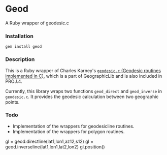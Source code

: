 Geod 
=====

A Ruby wrapper of geodesic.c

### Installation

    gem install geod

### Description

This is a Ruby wrapper of Charles Karney's [`geodesic.c` (Geodesic routines implemented in C)](https://geographiclib.sourceforge.io/html/C/), which is a part of GeographicLib and is also included in PROJ.4. 

Currently, this library wraps two functions `geod_direct` and `geod_inverse` in `geodesic.c`.
It provides the geodesic calculation between two geographic points.


### Todo

* Implementation of the wrappers for geodesicline routines.
* Implementation of the wrappers for polygon routines.

gl = geod.directline(lat1,lon1,az12,s12)
gl = geod.inverseline(lat1,lon1,lat2,lon2)
gl.position()
